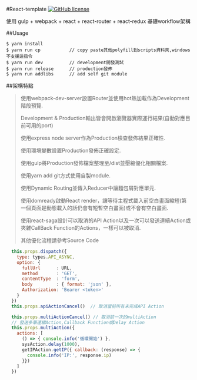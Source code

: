 #React-template [![GitHub license](https://img.shields.io/badge/license-MIT-blue.svg?style=flat-square)](https://raw.githubusercontent.com/totofish/react-template/master/LICENSE)

使用 gulp + webpack + react + react-router + react-redux 基礎workflow架構



##Usage

```shell
$ yarn install
$ yarn run cp           // copy paste其他polyfill到scripts資料夾,windows不支援這指令
$ yarn run dev          // development開發測試
$ yarn run release      // production發佈
$ yarn run addlibs      // add self git module
```

##架構特點
> 使用webpack-dev-server設置Router並使用hot熱加載作為Development階段預覽.
>
> Development & Production輸出皆會開啟瀏覽器實際運行結果(自動對應目前可用的port)
>
> 使用express node server作為Production檢查發佈結果正確性.
>
> 使用環境變數設置Production發佈正確設定.
>
> 使用gulp將Production發佈檔案整理至/dist並壓縮優化相關檔案.
>
> 使用yarn add git方式使用自製module.
>
> 使用Dynamic Routing並傳入Reducer中讓麵包屑對應單元.
>
> 使用domready啟動React render，讓等待主程式載入前空白畫面縮短(第一個頁面是動態載入的話仍會有短暫空白畫面)或不會有空白畫面.
>
> 使用react-saga設計可以取消的API Action以及一次可以發送連續Action或夾雜CallBack Function的Actions，一樣可以被取消.
>
> 其他優化流程請參考Source Code


```javascript
  this.props.dispatch({
    type: types.API_ASYNC,
    option: {
      fullUrl      : URL,
      method       : 'GET',
      contentType  : 'form',
      body         : { format: 'json' },
      Authorization: 'Bearer <token>'
    }
  })
  this.props.apiActionCancel()  // 取消當前所有未完成API Action

  this.props.multiActionCancel() // 取消前一次的multiAction
  // 發送多筆連續Action,Callback Function或Delay Action
  this.props.multiAction({
    actions: [
      () => { console.info('循環開始') },
      sysAction.delay(1000),
      getIPAction.getIP({ callback: (response) => {
        console.info('IP:', response.ip)
      }})
    ]
  })
```
